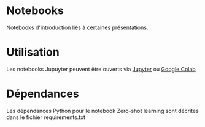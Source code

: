 # Notebooks
Notebooks d'introduction liés à certaines présentations.

# Utilisation
Les notebooks Jupuyter peuvent être ouverts via [Jupyter](https://jupyter.org/) ou [Google Colab](https://colab.research.google.com/)

# Dépendances
Les dépendances Python pour le notebook Zero-shot learning sont décrites dans le fichier requirements.txt
